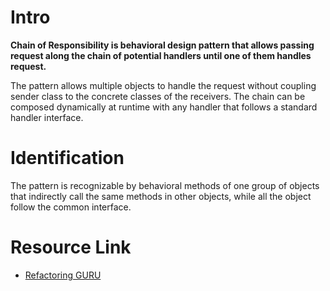 ﻿# Intro

<b>Chain of Responsibility is behavioral design pattern that allows passing request along the chain of potential handlers until one of them handles request.</b>

<p>The pattern allows multiple objects to handle the request without coupling sender class to the concrete classes of the receivers. The chain can be composed dynamically at runtime with any handler that follows a standard handler interface.</p>

# Identification

<p>The pattern is recognizable by behavioral methods of one group of objects that indirectly call the same methods in other objects, while all the object follow the common interface.</p>

<p></p>


# Resource Link

<ul>
	<li><a href="https://refactoring.guru/design-patterns/chain-of-responsibility/csharp/example">Refactoring GURU</a></li>
</ul>